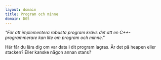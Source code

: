 ```yaml
---
layout: domain
title: Program och minne
domain: D05
---
```


_"För att implementera robusta program krävs det att en C++-programmerare kan lite om program och minne."_

Här får du lära dig om var data i dit program lagras. Är det på heapen eller stacken? Eller kanske någon annan stans?
